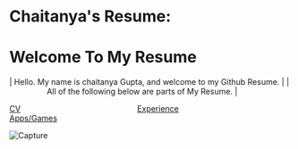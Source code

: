# Chaitanya's Resume:

# Welcome To My Resume 

| Hello. My name is chaitanya Gupta, and welcome to my Github Resume. |
| <span>&nbsp;&nbsp;&nbsp;&nbsp;&nbsp;&nbsp;&nbsp;&nbsp;&nbsp;&nbsp;&nbsp;&nbsp;&nbsp;&nbsp;&nbsp;&nbsp;</span> All of the following below are parts of My Resume. |

[CV](  )<span>&nbsp;&nbsp;&nbsp;&nbsp;&nbsp;&nbsp;&nbsp;&nbsp;&nbsp;</span><span>&nbsp;&nbsp;&nbsp;&nbsp;&nbsp;&nbsp;&nbsp;&nbsp;&nbsp;</span><span>&nbsp;&nbsp;&nbsp;&nbsp;&nbsp;&nbsp;&nbsp;&nbsp;&nbsp;</span><span>&nbsp;&nbsp;&nbsp;&nbsp;&nbsp;&nbsp;&nbsp;&nbsp;&nbsp;&nbsp;&nbsp;&nbsp;</span><span>&nbsp;&nbsp;&nbsp;&nbsp;&nbsp;&nbsp;&nbsp;&nbsp;&nbsp;&nbsp;&nbsp;&nbsp;&nbsp;</span>
[Experience](  )<span>&nbsp;&nbsp;&nbsp;&nbsp;&nbsp;&nbsp;&nbsp;&nbsp;&nbsp;</span><span>&nbsp;&nbsp;&nbsp;&nbsp;&nbsp;&nbsp;</span><span>&nbsp;&nbsp;&nbsp;&nbsp;&nbsp;&nbsp;&nbsp;&nbsp;&nbsp;</span><span>&nbsp;&nbsp;&nbsp;&nbsp;&nbsp;&nbsp;&nbsp;&nbsp;&nbsp;</span>
[Apps/Games](  )
   
![Capture](https://user-images.githubusercontent.com/69607825/90447009-49bc9280-e097-11ea-9fcd-189dd75d0a5b.PNG)





